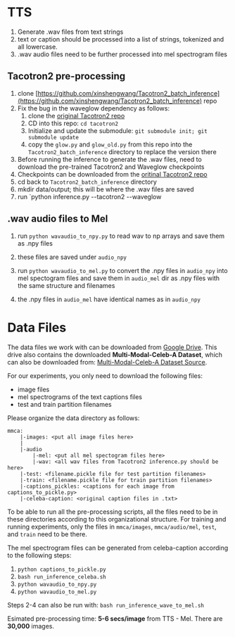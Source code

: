 # TTS
1. Generate .wav files from text strings
2. text or caption should be processed into a list of strings, tokenized and all lowercase.
3. .wav audio files need to be further processed into mel spectrogram files

## Tacotron2 pre-processing
1. clone [https://github.com/xinshengwang/Tacotron2_batch_inference](https://github.com/xinshengwang/Tacotron2_batch_inference) repo
2. Fix the bug in the waveglow dependency as follows:
	1. clone the [original Tacotron2 repo](https://github.com/NVIDIA/tacotron2)
	2. CD into this repo: `cd tacotron2`
	3. Initialize and update the submodule: `git submodule init; git submodule update`
	4. copy the `glow.py` and `glow_old.py` from this repo into the `Tacotron2_batch_inference` directory to replace the version there
3. Before running the inference to generate the .wav files, need to download the pre-trained Tacotron2 and Waveglow checkpoints
4. Checkpoints can be downloaded from the [oritinal Tacotron2 repo](https://github.com/NVIDIA/tacotron2)
5. cd back to `Tacotron2_batch_inference` directory
6. mkdir data/output; this will be where the .wav files are saved
7. run `python inference.py --tacotron2 <path to where tacotron2 chkpt is saved> --waveglow <path to saved waveglow chkpt>

## .wav audio files to Mel
1. run `python wavaudio_to_npy.py` to read wav to np arrays and save them as .npy files
2. these files are saved under `audio_npy`
3. run `python wavaudio_to_mel.py` to convert the .npy files in `audio_npy` into mel spectogram files and save them in 
   `audio_mel` dir as .npy files with the same structure and filenames
   
4. the .npy files in `audio_mel` have identical names as in `audio_npy`

# Data Files

The data files we work with can be downloaded from [Google Drive](https://drive.google.com/drive/folders/1e2PfNi5YuQYzrzpPeOQ6DTJDht5FGoJg?usp=sharing).
This drive also contains the downloaded **Multi-Modal-Celeb-A Dataset**, which can also be downloaded from: 
[Multi-Modal-Celeb-A Dataset Source](https://github.com/IIGROUP/Multi-Modal-CelebA-HQ-Dataset).

For our experiments, you only need to download the following files:
* image files
* mel spectrograms of the text captions files
* test and train partition filenames

Please organize the data directory as follows:

```angular2html
mmca:
	|-images: <put all image files here>
	|
	|-audio
		|-mel: <put all mel spectogram files here>
		|-wav: <all wav files from Tacotron2 inference.py should be here>
	|-test: <filename.pickle file for test partition filenames>
	|-train: <filename.pickle file for train partition filenames>
	|-captions_pickles: <captions for each image from captions_to_pickle.py>
	|-celeba-caption: <original caption files in .txt>
```

To be able to run all the pre-processing scripts, all the files need to be in these directories according to this
organizational structure. For training and running experiments, only the files in `mmca/images`, 
`mmca/audio/mel`, `test`, and `train` need to be there.

The mel spectrogram files can be generated from celeba-caption according to the following steps:

1. `python captions_to_pickle.py`
2. `bash run_inference_celeba.sh`
3. `python wavaudio_to_npy.py`
4. `python wavaudio_to_mel.py`

Steps 2-4 can also be run with: `bash run_inference_wave_to_mel.sh` 

Esimated pre-processing time: **5-6 secs/image** from TTS - Mel. There are **30,000** images.
